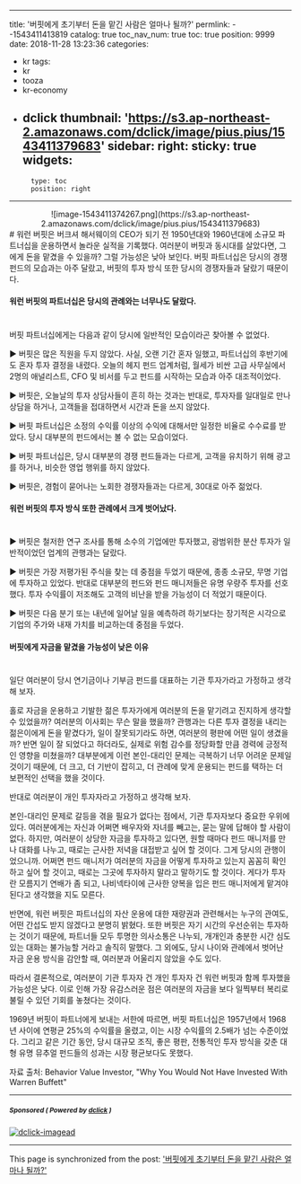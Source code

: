 
---
title: '버핏에게 초기부터 돈을 맡긴 사람은 얼마나 될까?'
permlink: --1543411413819
catalog: true
toc_nav_num: true
toc: true
position: 9999
date: 2018-11-28 13:23:36
categories:
- kr
tags:
- kr
- tooza
- kr-economy
- dclick
thumbnail: 'https://s3.ap-northeast-2.amazonaws.com/dclick/image/pius.pius/1543411379683'
sidebar:
    right:
        sticky: true
widgets:
    -
        type: toc
        position: right
---


<center>
![image-1543411374267.png](https://s3.ap-northeast-2.amazonaws.com/dclick/image/pius.pius/1543411379683)
</center>
#
워런 버핏은 버크셔 해서웨이의 CEO가 되기 전 1950년대와 1960년대에 소규모 파트너십을 운용하면서 놀라운 실적을 기록했다. 여러분이 버핏과 동시대를 살았다면, 그에게 돈을 맡겼을 수  있을까? 그럴 가능성은 낮아 보인다. 버핏 파트너십은 당시의 경쟁 펀드의 모습과는 아주 달랐고, 버핏의 투자 방식 또한 당시의 경쟁자들과 달랐기 때문이다. 

#### 워런 버핏의 파트너십은 당시의 관례와는 너무나도 달랐다. 
# 
버핏 파트너십에게는 다음과 같이 당시에 일반적인 모습이라곤 찾아볼 수 없었다. 

▶ 버핏은 많은 직원을 두지 않았다. 사실, 오랜 기간 혼자 일했고, 파트너십의 후반기에도 혼자 투자 결정을 내렸다. 오늘의 헤지 펀드 업계처럼, 월세가 비싼 고급 사무실에서 2명의 애널리스트, CFO 및 비서를 두고 펀드를 시작하는 모습과 아주 대조적이었다.  

▶ 버핏은, 오늘날의 투자 상담사들이 흔히 하는 것과는 반대로, 투자자를 일대일로 만나 상담을 하거나, 고객들을 접대하면서 시간과 돈을 쓰지 않았다. 

▶ 버핏 파트너십은 소정의 수익률 이상의 수익에 대해서만 일정한 비율로 수수료를 받았다. 당시 대부분의 펀드에서는 볼 수 없는 모습이었다. 

▶ 버핏 파트너십은, 당시 대부분의 경쟁 펀드들과는 다르게, 고객을 유치하기 위해 광고를 하거나, 비슷한 영업 행위를 하지 않았다.  

▶ 버핏은, 경험이 묻어나는 노회한 경쟁자들과는 다르게, 30대로 아주 젊었다. 

#### 워런 버핏의 투자 방식 또한 관례에서 크게 벗어났다.  
# 
▶ 버핏은 철저한 연구 조사를 통해 소수의 기업에만 투자했고, 광범위한 분산 투자가 일반적이었던 업계의 관행과는 달랐다.  

▶ 버핏은 가장 저평가된 주식을 찾는 데 중점을 두었기 때문에, 종종 소규모, 무명 기업에 투자하고 있었다.  반대로 대부분의 펀드와 펀드 매니저들은 유명 우량주 투자를 선호했다. 투자 수익률이 저조해도 고객의 비난을 받을 가능성이 더 적었기 때문이다. 

▶ 버핏은 다음 분기 또는 내년에 일어날 일을 예측하려 하기보다는 장기적은 시각으로 기업의 주가와 내재 가치를 비교하는데 중점을 두었다. 

#### 버핏에게 자금을 맡겼을 가능성이 낮은 이유 
# 
일단 여러분이 당시 연기금이나 기부금 펀드를 대표하는 기관 투자가라고 가정하고 생각해 보자.  

홀로 자금을 운용하고 기발한 젊은 투자가에게 여러분의 돈을 맡기려고 진지하게 생각할 수 있었을까? 여러분의 이사회는 무슨 말을 했을까? 관행과는 다른 투자 결정을 내리는 젊은이에게 돈을 맡겼다가, 일이 잘못되기라도 하면, 여러분의 평판에 어떤 일이 생겼을까? 반면 일이 잘 되었다고 하더라도, 실제로 위험 감수를 정당화할 만큼 경력에 긍정적인 영향을 미쳤을까? 대부분에게 이런 본인-대리인 문제는 극복하기 너무 어려운 문제일 것이기 때문에, 더 크고, 더 기반이 잡히고, 더 관례에 맞게 운용되는 펀드를 택하는 더 보편적인 선택을 했을 것이다. 

반대로 여러분이 개인 투자자라고 가정하고 생각해 보자.  

본인-대리인 문제로 갈등을 겪을 필요가 없다는 점에서, 기관 투자자보다 중요한 우위에 있다. 여러분에게는 자신과 어쩌면 배우자와 자녀를 빼고는, 묻는 말에 답해야 할 사람이 없다. 하지만, 여러분이 상당한 자금을 투자하고 있다면, 원할 때마다 펀드 매니저를 만나 대화를 나누고, 때로는 근사한 저녁을 대접받고 싶어 할 것이다. 그게 당시의 관행이었으니까. 어쩌면 펀드 매니저가 여러분의 자금을 어떻게 투자하고 있는지 꼼꼼히 확인하고 싶어 할 것이고, 때로는 그곳에 투자하지 말라고 말하기도 할 것이다. 게다가 투자란 모름지기 연배가 좀 되고, 나비넥타이에 근사한 양복을 입은 펀드 매니저에게 맡겨야 된다고 생각했을 지도 모른다. 

반면에, 워런 버핏은 파트너십의 자산 운용에 대한 재량권과 관련해서는 누구의 관여도, 어떤 간섭도 받지 않겠다고 분명히 밝혔다. 또한 버핏은 자기 시간의 우선순위는 투자하는 것이기 때문에, 파트너들 모두 투명한 의사소통은 나누되, 개개인과 충분한 시간 심도 있는 대화는 불가능할 거라고 솔직히 말했다. 그 외에도, 당시 나이와 관례에서 벗어난 자금 운용 방식을 감안할 때,  여러분과 어울리지 않았을 수도 있다. 

따라서 결론적으로, 여러분이 기관 투자자 건 개인 투자자 건 워런 버핏과 함께 투자했을 가능성은 낮다. 이로 인해 가장 유감스러운 점은 여러분의 자금을 보다 일찍부터 복리로 불릴 수 있던 기회를 놓쳤다는 것이다. 

1969년 버핏이 파트너에게 보내는 서한에 따르면, 버핏 파트너십은 1957년에서 1968년 사이에 연평균 25%의 수익률을 올렸고, 이는 시장 수익률의 2.5배가 넘는 수준이었다. 그리고 같은 기간 동안, 당시 대규모 조직, 좋은 평판, 전통적인 투자 방식을 갖춘  대형 유명 뮤추얼 펀드들의 성과는 시장 평균보다도 못했다.  

자료 출처: Behavior Value Investor, "Why You Would Not Have Invested With Warren Buffett"

---

#####  <sub> **Sponsored ( Powered by [dclick](https://www.dclick.io) )** </sub>
[![dclick-imagead](https://s3.ap-northeast-2.amazonaws.com/dclick/image/dclick/1540980285836.jpg)](https://api.dclick.io/v1/c?x=eyJhbGciOiJIUzI1NiIsInR5cCI6IkpXVCJ9.eyJjIjoicGl1cy5waXVzIiwicyI6Ii0tMTU0MzQxMTQxMzgxOSIsImEiOlsiaS0xMCJdLCJ1cmwiOiJodHRwczovL2tyLXVzZWQuZ2l0aHViLmlvLyIsImlhdCI6MTU0MzQxMTQxMywiZXhwIjoxODU4NzcxNDEzfQ.jHz03nbetCrzEF0hxSmvPf9oZzpqtICzuwz6UXUKmq4)

- - -

This page is synchronized from the post: ['버핏에게 초기부터 돈을 맡긴 사람은 얼마나 될까?'](https://steemit.com/@pius.pius/--1543411413819)
